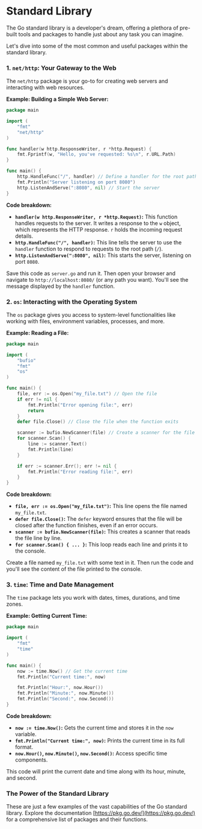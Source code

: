 # Standard Library

The Go standard library is a developer's dream, offering a plethora of pre-built tools and packages to handle just about any task you can imagine.

Let's dive into some of the most common and useful packages within the standard library.

### 1. `net/http`: Your Gateway to the Web

The `net/http` package is your go-to for creating web servers and interacting with web resources.

**Example: Building a Simple Web Server:**

```go
package main

import (
    "fmt"
    "net/http"
)

func handler(w http.ResponseWriter, r *http.Request) {
    fmt.Fprintf(w, "Hello, you've requested: %s\n", r.URL.Path)
}

func main() {
    http.HandleFunc("/", handler) // Define a handler for the root path
    fmt.Println("Server listening on port 8080")
    http.ListenAndServe(":8080", nil) // Start the server
}
```

**Code breakdown:**

- **`handler(w http.ResponseWriter, r *http.Request)`:** This function handles requests to the server. It writes a response to the `w` object, which represents the HTTP response. `r` holds the incoming request details.
- **`http.HandleFunc("/", handler)`:** This line tells the server to use the `handler` function to respond to requests to the root path (`/`).
- **`http.ListenAndServe(":8080", nil)`:** This starts the server, listening on port `8080`.

Save this code as `server.go` and run it. Then open your browser and navigate to `http://localhost:8080/` (or any path you want). You'll see the message displayed by the `handler` function.

### 2. `os`: Interacting with the Operating System

The `os` package gives you access to system-level functionalities like working with files, environment variables, processes, and more.

**Example: Reading a File:**

```go
package main

import (
    "bufio"
    "fmt"
    "os"
)

func main() {
    file, err := os.Open("my_file.txt") // Open the file
    if err != nil {
        fmt.Println("Error opening file:", err)
        return
    }
    defer file.Close() // Close the file when the function exits

    scanner := bufio.NewScanner(file) // Create a scanner for the file
    for scanner.Scan() {
        line := scanner.Text()
        fmt.Println(line)
    }

    if err := scanner.Err(); err != nil {
        fmt.Println("Error reading file:", err)
    }
}
```

**Code breakdown:**

- **`file, err := os.Open("my_file.txt")`:** This line opens the file named `my_file.txt`.
- **`defer file.Close()`:** The `defer` keyword ensures that the file will be closed after the function finishes, even if an error occurs.
- **`scanner := bufio.NewScanner(file)`:** This creates a scanner that reads the file line by line.
- **`for scanner.Scan() { ... }`:** This loop reads each line and prints it to the console.

Create a file named `my_file.txt` with some text in it. Then run the code and you'll see the content of the file printed to the console.

### 3. `time`: Time and Date Management

The `time` package lets you work with dates, times, durations, and time zones.

**Example: Getting Current Time:**

```go
package main

import (
    "fmt"
    "time"
)

func main() {
    now := time.Now() // Get the current time
    fmt.Println("Current time:", now)

    fmt.Println("Hour:", now.Hour())
    fmt.Println("Minute:", now.Minute())
    fmt.Println("Second:", now.Second())
}
```

**Code breakdown:**

- **`now := time.Now()`:** Gets the current time and stores it in the `now` variable.
- **`fmt.Println("Current time:", now)`:** Prints the current time in its full format.
- **`now.Hour()`, `now.Minute()`, `now.Second()`:** Access specific time components.

This code will print the current date and time along with its hour, minute, and second.

### The Power of the Standard Library

These are just a few examples of the vast capabilities of the Go standard library. Explore the documentation [https://pkg.go.dev/](https://pkg.go.dev/) for a comprehensive list of packages and their functions.
